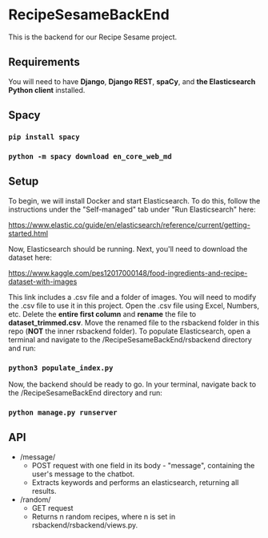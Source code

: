 # RecipeSesameBackEnd
This is the backend for our Recipe Sesame project.

## Requirements

You will need to have <b>Django</b>, <b>Django REST</b>, <b>spaCy</b>, and <b>the Elasticsearch Python client</b> installed.

## Spacy
### `pip install spacy`
### `python -m spacy download en_core_web_md`

## Setup
To begin, we will install Docker and start Elasticsearch. To do this, follow the instructions under the "Self-managed" tab under "Run Elasticsearch" here:

https://www.elastic.co/guide/en/elasticsearch/reference/current/getting-started.html

Now, Elasticsearch should be running. Next, you'll need to download the dataset here:

https://www.kaggle.com/pes12017000148/food-ingredients-and-recipe-dataset-with-images

This link includes a .csv file and a folder of images. You will need to modify the .csv file to use it in this project. Open the .csv file using Excel, Numbers, etc.
Delete the <b>entire first column</b> and <b>rename</b> the file to <b>dataset_trimmed.csv</b>. Move the renamed file to the rsbackend folder in this repo (<b>NOT</b>
the inner rsbackend folder). To populate Elasticsearch, open a terminal and navigate to the /RecipeSesameBackEnd/rsbackend directory and run:

### `python3 populate_index.py`

Now, the backend should be ready to go. In your terminal, navigate back to the /RecipeSesameBackEnd directory and run:

### `python manage.py runserver`

## API

- /message/
  - POST request with one field in its body - "message", containing the user's message to the chatbot.
  - Extracts keywords and performs an elasticsearch, returning all results.
- /random/
  - GET request
  - Returns n random recipes, where n is set in rsbackend/rsbackend/views.py.

